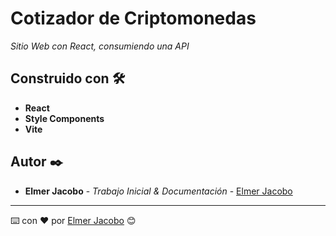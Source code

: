 # Cotizador de Criptomonedas

_Sitio Web con React, consumiendo una API_

## Construido con 🛠️

* **React**
* **Style Components**
* **Vite**

## Autor ✒️

* **Elmer Jacobo** - *Trabajo Inicial & Documentación* - [Elmer Jacobo](https://www.facebook.com/elmer.jacobo.5832)


---
⌨️ con ❤️ por [Elmer Jacobo](https://github.com/elmerjacobo97) 😊
